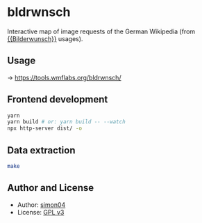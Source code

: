 # bldrwnsch

Interactive map of image requests of the German Wikipedia (from [{{Bilderwunsch}}](https://de.wikipedia.org/wiki/Vorlage:Bilderwunsch) usages).

## Usage

→ https://tools.wmflabs.org/bldrwnsch/

## Frontend development

```sh
yarn
yarn build # or: yarn build -- --watch
npx http-server dist/ -o
```

## Data extraction

```sh
make
```

## Author and License

- Author: [simon04](https://github.com/simon04)
- License: [GPL v3](https://github.com/simon04/bldrwnsch/blob/gh-pages/LICENSE)
